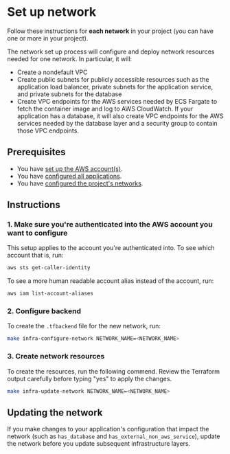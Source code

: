 # Set up network

Follow these instructions for **each network** in your project (you can have one or more in your project).

The network set up process will configure and deploy network resources needed for one network. In particular, it will:

* Create a nondefault VPC
* Create public subnets for publicly accessible resources such as the application load balancer, private subnets for the application service, and private subnets for the database
* Create VPC endpoints for the AWS services needed by ECS Fargate to fetch the container image and log to AWS CloudWatch. If your application has a database, it will also create VPC endpoints for the AWS services needed by the database layer and a security group to contain those VPC endpoints.

## Prerequisites

* You have [set up the AWS account(s)](./set-up-aws-accounts.md).
* You have [configured all applications](./set-up-app-config.md).
* You have [configured the project's networks](./set-up-networks.md).

## Instructions

### 1. Make sure you're authenticated into the AWS account you want to configure

This setup applies to the account you're authenticated into. To see which account that is, run:

```bash
aws sts get-caller-identity
```

To see a more human readable account alias instead of the account, run:

```bash
aws iam list-account-aliases
```

### 2. Configure backend

To create the `.tfbackend` file for the new network, run:

```bash
make infra-configure-network NETWORK_NAME=<NETWORK_NAME>
```

### 3. Create network resources

To create the resources, run the following commend. Review the Terraform output carefully before typing "yes" to apply the changes.

```bash
make infra-update-network NETWORK_NAME=<NETWORK_NAME>
```

## Updating the network

If you make changes to your application's configuration that impact the network (such as `has_database` and `has_external_non_aws_service`), update the network before you update subsequent infrastructure layers.
